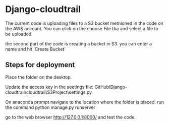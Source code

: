 # Django-cloudtrail
The current code is uploading files to a S3 bucket metnioned in the code on the AWS account. You can click on the choose File tba and select a file to be uploaded.

the second part of the code is creating a bucket in S3. you can enter a name and hit 'Create Bucket'

## Steps for deployment
  Place the folder on the desktop.
  
  Update the access key in the seetings file: GitHub\Django-cloudtrail\cloudtrail\S3Project\settings.py
  
  On anaconda prompt navigate to the location where the folder is placed.
  run the command python manage.py runserver
  
  go to the web browser http://127.0.0.1:8000/ and test the code.

